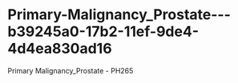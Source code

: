 # Primary-Malignancy_Prostate---b39245a0-17b2-11ef-9de4-4d4ea830ad16
Primary Malignancy_Prostate - PH265

